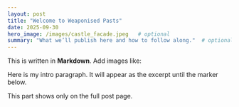```yaml
---
layout: post
title: "Welcome to Weaponised Pasts"
date: 2025-09-30
hero_image: /images/castle_facade.jpeg   # optional
summary: "What we’ll publish here and how to follow along."  # optional (used on index)
---
```


This is written in **Markdown**. Add images like:

Here is my intro paragraph. It will appear as the excerpt until the marker below.

<!-- more -->

This part shows only on the full post page.
